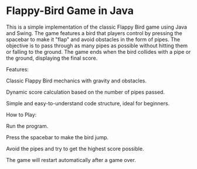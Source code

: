 # Flappy-Bird Game in Java
This is a simple implementation of the classic Flappy Bird game using Java and Swing. The game features a bird that players control by pressing the spacebar to make it "flap" and avoid obstacles in the form of pipes. The objective is to pass through as many pipes as possible without hitting them or falling to the ground. The game ends when the bird collides with a pipe or the ground, displaying the final score.

Features:

Classic Flappy Bird mechanics with gravity and obstacles.

Dynamic score calculation based on the number of pipes passed.

Simple and easy-to-understand code structure, ideal for beginners.


How to Play:

Run the program.

Press the spacebar to make the bird jump.

Avoid the pipes and try to get the highest score possible.

The game will restart automatically after a game over.

